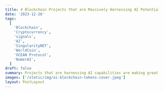 ```yaml
---
title: 4 Blockchain Projects that are Massively Harnessing AI Potential
date: '2023-12-28'
tags:
  [
    'Blockchain',
    'Cryptocurrency',
    'signals',
    'AI',
    'SingularityNET',
    'WorldCoin',
    'OCEAN Protocol',
    'NumerAI',
  ]
draft: false
summary: Projects that are harnessing AI capabilities are making great strides. In this article, we explore top blockchain and application layer projects that are significantly using Artificial Intelligence to conduct work. SingularityNET, NumerAI, Ocean Protocol, and WorldCoin are the projects that might have great investment returns possibilities and thus are worthy exploring.
images: ['/static/img/ai-blockchain-tokens-cover.jpeg']
layout: PostLayout
---
```

